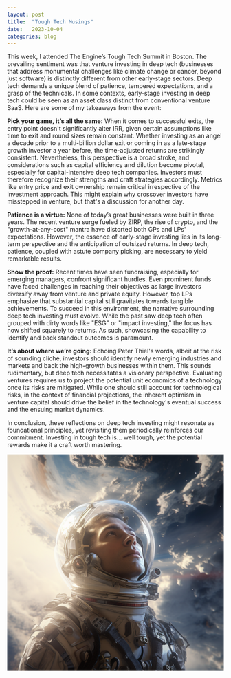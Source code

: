 ```yaml
---
layout: post
title:  "Tough Tech Musings"
date:   2023-10-04
categories: blog
---
```

This week, I attended The Engine’s Tough Tech Summit in Boston. The prevailing sentiment was that venture investing in deep tech (businesses that address monumental challenges like climate change or cancer, beyond just software) is distinctly different from other early-stage sectors. Deep tech demands a unique blend of patience, tempered expectations, and a grasp of the technicals. In some contexts, early-stage investing in deep tech could be seen as an asset class distinct from conventional venture SaaS. Here are some of my takeaways from the event:

**Pick your game, it’s all the same:** When it comes to successful exits, the entry point doesn't significantly alter IRR, given certain assumptions like time to exit and round sizes remain constant. Whether investing as an angel a decade prior to a multi-billion dollar exit or coming in as a late-stage growth investor a year before, the time-adjusted returns are strikingly consistent. Nevertheless, this perspective is a broad stroke, and considerations such as capital efficiency and dilution become pivotal, especially for capital-intensive deep tech companies. Investors must therefore recognize their strengths and craft strategies accordingly. Metrics like entry price and exit ownership remain critical irrespective of the investment approach. This might explain why crossover investors have misstepped in venture, but that's a discussion for another day.

**Patience is a virtue:** None of today’s great businesses were built in three years. The recent venture surge fueled by ZIRP, the rise of crypto, and the "growth-at-any-cost" mantra have distorted both GPs and LPs' expectations. However, the essence of early-stage investing lies in its long-term perspective and the anticipation of outsized returns. In deep tech, patience, coupled with astute company picking, are necessary to yield remarkable results.

**Show the proof:** Recent times have seen fundraising, especially for emerging managers, confront significant hurdles. Even prominent funds have faced challenges in reaching their objectives as large investors diversify away from venture and private equity. However, top LPs emphasize that substantial capital still gravitates towards tangible achievements. To succeed in this environment, the narrative surrounding deep tech investing must evolve. While the past saw deep tech often grouped with dirty words like "ESG" or "impact investing," the focus has now shifted squarely to returns. As such, showcasing the capability to identify and back standout outcomes is paramount.

**It’s about where we’re going:** Echoing Peter Thiel's words, albeit at the risk of sounding cliché, investors should identify newly emerging industries and markets and back the high-growth businesses within them. This sounds rudimentary, but deep tech necessitates a visionary perspective. Evaluating ventures requires us to project the potential unit economics of a technology once its risks are mitigated. While one should still account for technological risks, in the context of financial projections, the inherent optimism in venture capital should drive the belief in the technology's eventual success and the ensuing market dynamics.

In conclusion, these reflections on deep tech investing might resonate as foundational principles, yet revisiting them periodically reinforces our commitment. Investing in tough tech is... well tough, yet the potential rewards make it a craft worth mastering.

![Astronaut](/images/astronaut.png)
